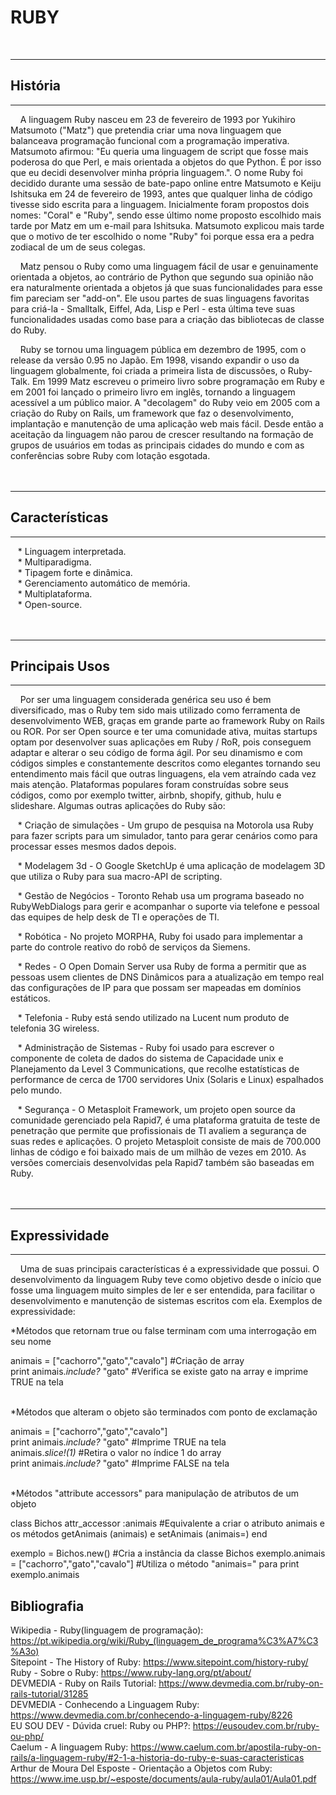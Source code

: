 # RUBY
<br />

---
## História
---

&nbsp;&nbsp;&nbsp; A linguagem Ruby nasceu em 23 de fevereiro de 1993 por Yukihiro Matsumoto ("Matz") que pretendia criar uma nova linguagem que balanceava programação funcional com a programação imperativa. Matsumoto afirmou: "Eu queria uma linguagem de script que fosse mais poderosa do que Perl, e mais orientada a objetos do que Python. É por isso que eu decidi desenvolver minha própria linguagem.". O nome Ruby foi decidido durante uma sessão de bate-papo online entre Matsumoto e Keiju Ishitsuka em 24 de fevereiro de 1993, antes que qualquer linha de código tivesse sido escrita para a linguagem. Inicialmente foram propostos dois nomes: "Coral" e "Ruby", sendo esse último nome proposto escolhido mais tarde por Matz em um e-mail para Ishitsuka. Matsumoto explicou mais tarde que o motivo de ter escolhido o nome "Ruby" foi porque essa era a pedra zodiacal de um de seus colegas.

&nbsp;&nbsp;&nbsp; Matz pensou o Ruby como uma linguagem fácil de usar e genuinamente orientada a objetos, ao contrário de Python que segundo sua opinião não era naturalmente orientada a objetos já que suas funcionalidades para esse fim pareciam ser "add-on". Ele usou partes de suas linguagens favoritas para criá-la - Smalltalk, Eiffel, Ada, Lisp e Perl - esta última teve suas funcionalidades usadas como base para a criação das bibliotecas de classe do Ruby.

&nbsp;&nbsp;&nbsp; Ruby se tornou uma linguagem pública em dezembro de 1995, com o release da versão 0.95 no Japão. Em 1998, visando expandir o uso da linguagem globalmente, foi criada a primeira lista de discussões, o Ruby-Talk. Em 1999 Matz escreveu o primeiro livro sobre programação em Ruby e em 2001 foi lançado o primeiro livro em inglês, tornando a linguagem acessível a um público maior. A "decolagem" do Ruby veio em 2005 com a criação do Ruby on Rails, um framework que faz o desenvolvimento, implantação e manutenção de uma aplicação web mais fácil. Desde então a aceitação da linguagem não parou de crescer resultando na formação de grupos de usuários em todas as principais cidades do mundo e com as conferências sobre Ruby com lotação esgotada.
<br />
<br />
<br />
 
 
---
## Características
---

&nbsp;&nbsp;&nbsp;* Linguagem interpretada.<br />
&nbsp;&nbsp;&nbsp;* Multiparadigma.<br />
&nbsp;&nbsp;&nbsp;* Tipagem forte e dinâmica.<br />
&nbsp;&nbsp;&nbsp;* Gerenciamento automático de memória.<br />
&nbsp;&nbsp;&nbsp;* Multiplataforma.<br />
&nbsp;&nbsp;&nbsp;* Open-source.
<br />
<br />
<br />


---
## Principais Usos
---

&nbsp;&nbsp;&nbsp; Por ser uma linguagem considerada genérica seu uso é bem diversificado, mas o Ruby tem sido mais utilizado como ferramenta de desenvolvimento WEB, graças em grande parte ao framework Ruby on Rails ou ROR. Por ser Open source e ter uma comunidade ativa, muitas startups optam por desenvolver suas aplicações em Ruby / RoR, pois conseguem adaptar e alterar o seu código de forma ágil. Por seu dinamismo e com códigos simples e constantemente descritos como elegantes tornando seu entendimento mais fácil que outras linguagens, ela vem atraíndo cada vez mais atenção. Plataformas populares foram construídas sobre seus códigos, como por exemplo twitter, airbnb, shopify, github, hulu e slideshare. Algumas outras aplicações do Ruby são:
<br />

&nbsp;&nbsp;&nbsp;* Criação de simulações - Um grupo de pesquisa na Motorola usa Ruby para fazer scripts para um simulador, tanto para gerar cenários como para processar esses mesmos dados depois. <br />

&nbsp;&nbsp;&nbsp;* Modelagem 3d - O Google SketchUp é uma aplicação de modelagem 3D que utiliza o Ruby para sua macro-API de scripting. <br />

&nbsp;&nbsp;&nbsp;* Gestão de Negócios - Toronto Rehab usa um programa baseado no RubyWebDialogs para gerir e acompanhar o suporte via telefone e pessoal das equipes de help desk de TI e operações de TI. <br />

&nbsp;&nbsp;&nbsp;* Robótica - No projeto MORPHA, Ruby foi usado para implementar a parte do controle reativo do robô de serviços da Siemens.<br />

&nbsp;&nbsp;&nbsp;* Redes - O Open Domain Server usa Ruby de forma a permitir que as pessoas usem clientes de DNS Dinâmicos para a atualização em tempo real das configurações de IP para que possam ser mapeadas em domínios estáticos.<br />

&nbsp;&nbsp;&nbsp;* Telefonia - Ruby está sendo utilizado na Lucent num produto de telefonia 3G wireless.<br />

&nbsp;&nbsp;&nbsp;* Administração de Sistemas - Ruby foi usado para escrever o componente de coleta de dados do sistema de Capacidade unix e Planejamento da Level 3 Communications, que recolhe estatísticas de performance de cerca de 1700 servidores Unix (Solaris e Linux) espalhados pelo mundo.<br />

&nbsp;&nbsp;&nbsp;* Segurança - O Metasploit Framework, um projeto open source da comunidade gerenciado pela Rapid7, é uma plataforma gratuita de teste de penetração que permite que profissionais de TI avaliem a segurança de suas redes e aplicações. O projeto Metasploit consiste de mais de 700.000 linhas de código e foi baixado mais de um milhão de vezes em 2010. As versões comerciais desenvolvidas pela Rapid7 também são baseadas em Ruby.<br />
<br />
<br />


---
## Expressividade
---

&nbsp;&nbsp;&nbsp; Uma de suas principais características é a expressividade que possui. O desenvolvimento da linguagem Ruby teve como objetivo desde o início que fosse uma linguagem muito simples de ler e ser entendida, para facilitar o desenvolvimento e manutenção de sistemas escritos com ela. Exemplos de expressividade:

*Métodos que retornam true ou false terminam com uma interrogação em seu nome

animais = ["cachorro","gato","cavalo"] #Criação de array<br />
print animais.*include?* "gato" #Verifica se existe gato na array e imprime TRUE na tela<br />
<br />

*Métodos que alteram o objeto são terminados com ponto de exclamação

animais = ["cachorro","gato","cavalo"]<br />
print animais.*include?* "gato" #Imprime TRUE na tela<br />
animais.*slice!(1)* #Retira o valor no índice 1 do array<br />
print animais.*include?* "gato" #Imprime FALSE na tela<br />
<br />

*Métodos "attribute accessors" para manipulação de atributos de um objeto

class Bichos
  attr_accessor :animais #Equivalente a criar o atributo animais e os métodos getAnimais (animais) e setAnimais (animais=)
end

exemplo = Bichos.new() #Cria a instância da classe Bichos
exemplo.animais = ["cachorro","gato","cavalo"] #Utiliza o método "animais=" para 
print exemplo.animais









## Bibliografia

Wikipedia - Ruby(linguagem de programação): https://pt.wikipedia.org/wiki/Ruby_(linguagem_de_programa%C3%A7%C3%A3o)<br />
Sitepoint - The History of Ruby: https://www.sitepoint.com/history-ruby/<br />
Ruby - Sobre o Ruby: https://www.ruby-lang.org/pt/about/<br />
DEVMEDIA - Ruby on Rails Tutorial: https://www.devmedia.com.br/ruby-on-rails-tutorial/31285<br />
DEVMEDIA - Conhecendo a Linguagem Ruby: https://www.devmedia.com.br/conhecendo-a-linguagem-ruby/8226<br />
EU SOU DEV - Dúvida cruel: Ruby ou PHP?: https://eusoudev.com.br/ruby-ou-php/<br />
Caelum - A linguagem Ruby: https://www.caelum.com.br/apostila-ruby-on-rails/a-linguagem-ruby/#2-1-a-historia-do-ruby-e-suas-caracteristicas<br />
Arthur de Moura Del Esposte - Orientação a Objetos com Ruby: https://www.ime.usp.br/~esposte/documents/aula-ruby/aula01/Aula01.pdf






